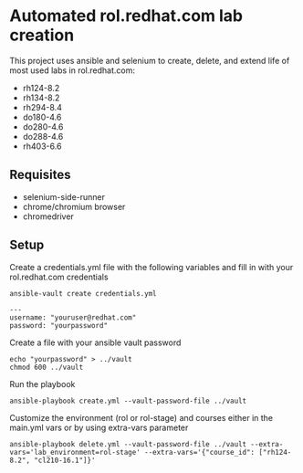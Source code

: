 # Automated rol.redhat.com lab creation
This project uses ansible and selenium to create, delete, and extend life of most used labs in rol.redhat.com:
  - rh124-8.2
  - rh134-8.2
  - rh294-8.4
  - do180-4.6
  - do280-4.6
  - do288-4.6
  - rh403-6.6

## Requisites
- selenium-side-runner
- chrome/chromium browser
- chromedriver

## Setup
Create a credentials.yml file with the following variables and fill in with your rol.redhat.com credentials

```
ansible-vault create credentials.yml

---
username: "youruser@redhat.com"
password: "yourpassword"
``` 

Create a file with your ansible vault password

``` 
echo "yourpassword" > ../vault
chmod 600 ../vault
``` 

Run the playbook

``` 
ansible-playbook create.yml --vault-password-file ../vault

``` 

Customize the environment (rol or rol-stage) and courses either in the main.yml vars or by using extra-vars parameter
```
ansible-playbook delete.yml --vault-password-file ../vault --extra-vars='lab_environment=rol-stage' --extra-vars='{"course_id": ["rh124-8.2", "cl210-16.1"]}'
```
